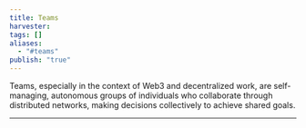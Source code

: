 ```yaml
---
title: Teams
harvester: 
tags: []
aliases:
  - "#teams"
publish: "true"
---
```


Teams, especially in the context of Web3 and decentralized work, are self-managing, autonomous groups of individuals who collaborate through distributed networks, making decisions collectively to achieve shared goals.

---

